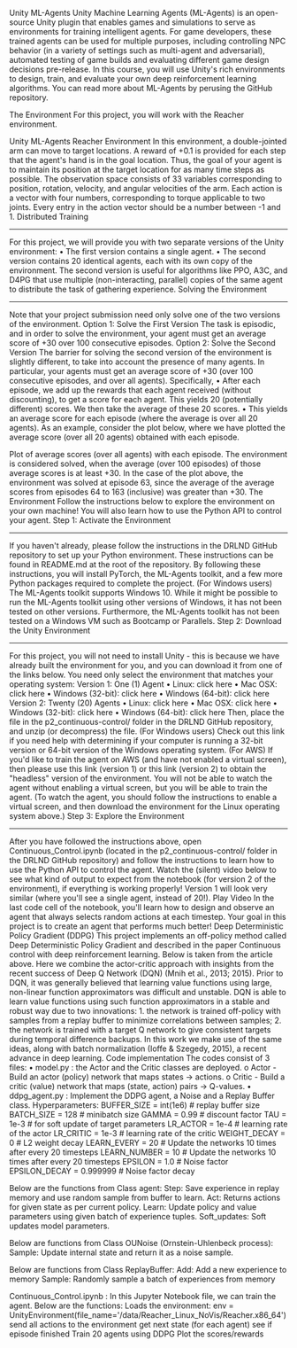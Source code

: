 Unity ML-Agents
Unity Machine Learning Agents (ML-Agents) is an open-source Unity plugin that enables games and simulations to serve as environments for training intelligent agents.
For game developers, these trained agents can be used for multiple purposes, including controlling NPC behavior (in a variety of settings such as multi-agent and adversarial), automated testing of game builds and evaluating different game design decisions pre-release.
In this course, you will use Unity's rich environments to design, train, and evaluate your own deep reinforcement learning algorithms. You can read more about ML-Agents by perusing the GitHub repository.

The Environment
For this project, you will work with the Reacher environment.
 
Unity ML-Agents Reacher Environment
In this environment, a double-jointed arm can move to target locations. A reward of +0.1 is provided for each step that the agent's hand is in the goal location. Thus, the goal of your agent is to maintain its position at the target location for as many time steps as possible.
The observation space consists of 33 variables corresponding to position, rotation, velocity, and angular velocities of the arm. Each action is a vector with four numbers, corresponding to torque applicable to two joints. Every entry in the action vector should be a number between -1 and 1.
Distributed Training
________________________________________
For this project, we will provide you with two separate versions of the Unity environment:
•	The first version contains a single agent.
•	The second version contains 20 identical agents, each with its own copy of the environment.
The second version is useful for algorithms like PPO, A3C, and D4PG that use multiple (non-interacting, parallel) copies of the same agent to distribute the task of gathering experience.
Solving the Environment
________________________________________
Note that your project submission need only solve one of the two versions of the environment.
Option 1: Solve the First Version
The task is episodic, and in order to solve the environment, your agent must get an average score of +30 over 100 consecutive episodes.
Option 2: Solve the Second Version
The barrier for solving the second version of the environment is slightly different, to take into account the presence of many agents. In particular, your agents must get an average score of +30 (over 100 consecutive episodes, and over all agents). Specifically,
•	After each episode, we add up the rewards that each agent received (without discounting), to get a score for each agent. This yields 20 (potentially different) scores. We then take the average of these 20 scores.
•	This yields an average score for each episode (where the average is over all 20 agents).
As an example, consider the plot below, where we have plotted the average score (over all 20 agents) obtained with each episode.
 
Plot of average scores (over all agents) with each episode.
The environment is considered solved, when the average (over 100 episodes) of those average scores is at least +30. In the case of the plot above, the environment was solved at episode 63, since the average of the average scores from episodes 64 to 163 (inclusive) was greater than +30.
The Environment
Follow the instructions below to explore the environment on your own machine! You will also learn how to use the Python API to control your agent.
Step 1: Activate the Environment
________________________________________
If you haven't already, please follow the instructions in the DRLND GitHub repository to set up your Python environment. These instructions can be found in README.md at the root of the repository. By following these instructions, you will install PyTorch, the ML-Agents toolkit, and a few more Python packages required to complete the project.
(For Windows users) The ML-Agents toolkit supports Windows 10. While it might be possible to run the ML-Agents toolkit using other versions of Windows, it has not been tested on other versions. Furthermore, the ML-Agents toolkit has not been tested on a Windows VM such as Bootcamp or Parallels.
Step 2: Download the Unity Environment
________________________________________
For this project, you will not need to install Unity - this is because we have already built the environment for you, and you can download it from one of the links below. You need only select the environment that matches your operating system:
Version 1: One (1) Agent
•	Linux: click here
•	Mac OSX: click here
•	Windows (32-bit): click here
•	Windows (64-bit): click here
Version 2: Twenty (20) Agents
•	Linux: click here
•	Mac OSX: click here
•	Windows (32-bit): click here
•	Windows (64-bit): click here
Then, place the file in the p2_continuous-control/ folder in the DRLND GitHub repository, and unzip (or decompress) the file.
(For Windows users) Check out this link if you need help with determining if your computer is running a 32-bit version or 64-bit version of the Windows operating system.
(For AWS) If you'd like to train the agent on AWS (and have not enabled a virtual screen), then please use this link (version 1) or this link (version 2) to obtain the "headless" version of the environment. You will not be able to watch the agent without enabling a virtual screen, but you will be able to train the agent. (To watch the agent, you should follow the instructions to enable a virtual screen, and then download the environment for the Linux operating system above.)
Step 3: Explore the Environment
________________________________________
After you have followed the instructions above, open Continuous_Control.ipynb (located in the p2_continuous-control/ folder in the DRLND GitHub repository) and follow the instructions to learn how to use the Python API to control the agent.
Watch the (silent) video below to see what kind of output to expect from the notebook (for version 2 of the environment), if everything is working properly! Version 1 will look very similar (where you'll see a single agent, instead of 20!).
Play Video
In the last code cell of the notebook, you'll learn how to design and observe an agent that always selects random actions at each timestep. Your goal in this project is to create an agent that performs much better!
Deep Deterministic Policy Gradient (DDPG)
This project implements an off-policy method called Deep Deterministic Policy Gradient and described in the paper Continuous control with deep reinforcement learning.
Below is taken from the article above.
Here we combine the actor-critic approach with insights from the recent success of Deep Q Network (DQN) (Mnih et al., 2013; 2015). Prior to DQN, it was generally believed that learning value functions using large, non-linear function approximators was difficult and unstable. DQN is able to learn value functions using such function approximators in a stable and robust way due to two innovations: 1. the network is trained off-policy with samples from a replay buffer to minimize correlations between samples; 2. the network is trained with a target Q network to give consistent targets during temporal difference backups. In this work we make use of the same ideas, along with batch normalization (Ioffe & Szegedy, 2015), a recent advance in deep learning.
Code implementation
The codes consist of 3 files:
•	model.py : the Actor and the Critic classes are deployed.
o	Actor - Build an actor (policy) network that maps states -> actions. 
o	Critic - Build a critic (value) network that maps (state, action) pairs -> Q-values.
•	ddpg_agent.py : Implement the DDPG agent, a Noise and a Replay Buffer class.
Hyperparameters:
BUFFER_SIZE = int(1e6)  # replay buffer size
BATCH_SIZE = 128        # minibatch size
GAMMA = 0.99            # discount factor
TAU = 1e-3              # for soft update of target parameters
LR_ACTOR = 1e-4         # learning rate of the actor 
LR_CRITIC = 1e-3        # learning rate of the critic
WEIGHT_DECAY = 0        # L2 weight decay
LEARN_EVERY = 20        # Update the networks 10 times after every 20 timesteps
LEARN_NUMBER = 10       # Update the networks 10 times after every 20 timesteps
EPSILON = 1.0           # Noise factor
EPSILON_DECAY = 0.999999  # Noise factor decay

Below are the functions from Class agent:
Step:  Save experience in replay memory and use random sample from buffer to learn.
Act: Returns actions for given state as per current policy.
Learn: Update policy and value parameters using given batch of experience tuples.
Soft_updates:  Soft updates model parameters.

Below are functions from Class OUNoise (Ornstein-Uhlenbeck process):
Sample: Update internal state and return it as a noise sample.

Below are functions from Class ReplayBuffer:
Add: Add a new experience to memory
Sample:  Randomly sample a batch of  experiences from memory

Continuous_Control.ipynb : In this Jupyter Notebook file, we can train the agent. Below are the functions:
          Loads the environment:
           env =  UnityEnvironment(file_name='/data/Reacher_Linux_NoVis/Reacher.x86_64')
send all actions to the environment
get next state (for each agent)
see if episode finished
Train 20 agents using DDPG
Plot the scores/rewards

